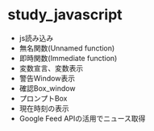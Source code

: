 # study_javascript
- js読み込み
- 無名関数(Unnamed function)
- 即時関数(Immediate function)
- 変数宣言、変数表示
- 警告Window表示
- 確認Box_window
- プロンプトBox
- 現在時刻の表示
- Google Feed APIの活用でニュース取得
